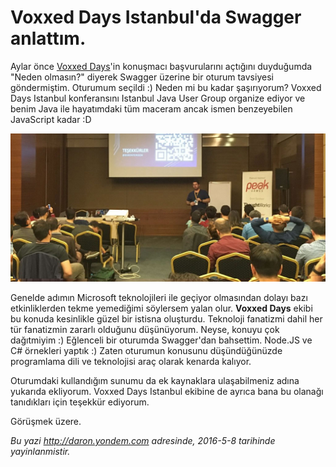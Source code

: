 # Voxxed Days Istanbul'da Swagger anlattım. 

Aylar önce [Voxxed Days](https://istanbul.voxxeddays.com/#speakers)'in konuşmacı başvurularını açtığını duyduğumda "Neden olmasın?" diyerek Swagger üzerine bir oturum tavsiyesi göndermiştim. Oturumum seçildi :) Neden mi bu kadar şaşırıyorum? Voxxed Days Istanbul konferansını Istanbul Java User Group organize ediyor ve benim Java ile hayatımdaki tüm maceram ancak ismen benzeyebilen JavaScript kadar :D 

![](../media/Voxxed_Days_Istanbulda_Swagger_anlattim/voxxed-days.jpg)

Genelde adımın Microsoft teknolojileri ile geçiyor olmasından dolayı bazı etkinliklerden tekme yemediğimi söylersem yalan olur. **Voxxed Days** ekibi bu konuda kesinlikle güzel bir istisna oluşturdu. Teknoloji fanatizmi dahil her tür fanatizmin zararlı olduğunu düşünüyorum. Neyse, konuyu çok dağıtmiyim :) Eğlenceli bir oturumda Swagger'dan bahsettim. Node.JS ve C# örnekleri yaptık :) Zaten oturumun konusunu düşündüğünüzde programlama dili ve teknolojisi araç olarak kenarda kalıyor. 

<script async class="speakerdeck-embed" data-id="7679d40a1a8648ab81b54ccbbfdb890b" data-ratio="1.77777777777778" src="//speakerdeck.com/assets/embed.js"></script>

Oturumdaki kullandığım sunumu da ek kaynaklara ulaşabilmeniz adına yukarıda ekliyorum. Voxxed Days Istanbul ekibine de ayrıca bana bu olanağı tanıdıkları için teşekkür ediyorum.

Görüşmek üzere.

*Bu yazi http://daron.yondem.com adresinde, 2016-5-8 tarihinde yayinlanmistir.*